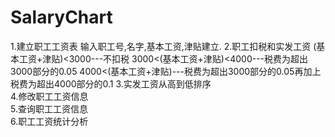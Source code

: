 # SalaryChart
1.建立职工工资表
  输入职工号,名字,基本工资,津贴建立.
2.职工扣税和实发工资 
   (基本工资+津贴)<3000---不扣税
   3000<(基本工资+津贴)<4000---税费为超出3000部分的0.05
   4000<(基本工资+津贴)---税费为超出3000部分的0.05再加上税费为超出4000部分的0.1
3.实发工资从高到低排序                
4.修改职工工资信息                  
5.查询职工工资信息                   
6.职工工资统计分析 
  
